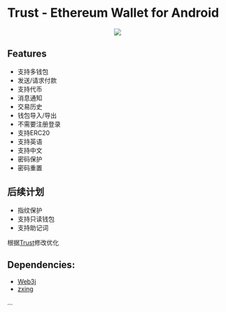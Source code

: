 # Trust - Ethereum Wallet for Android
<div align="center">
<img src="resources/android_cover.png">
</div>

## Features
* 支持多钱包
* 发送/请求付款
* 支持代币
* 消息通知
* 交易历史
* 钱包导入/导出
* 不需要注册登录
* 支持ERC20
* 支持英语
* 支持中文
* 密码保护
* 密码重置

## 后续计划
* 指纹保护
* 支持只读钱包
* 支持助记词


根据[Trust](https://github.com/TrustWallet/trust-wallet-android-source)修改优化

## Dependencies:
* [Web3j](https://github.com/web3j/web3j)
* [zxing](https://github.com/zxing/zxing)

...


